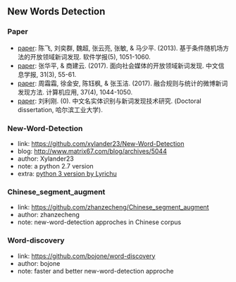## **New Words Detection**

### Paper
  * [paper](http://www.jos.org.cn//ch/reader/create_pdf.aspx?file_no=4254&journal_id=jos): 陈飞, 刘奕群, 魏超, 张云亮, 张敏, & 马少平. (2013). 基于条件随机场方法的开放领域新词发现. 软件学报(5), 1051-1060.
  * [paper](http://jcip.cipsc.org.cn/CN/abstract/abstract2386.shtml): 张华平, & 商建云. (2017). 面向社会媒体的开放领域新词发现. 中文信息学报, 31(3), 55-61.
  * [paper](http://www.joca.cn/CN/Y2017/V37/I4/1044): 周霜霜, 徐金安, 陈钰枫, & 张玉洁. (2017). 融合规则与统计的微博新词发现方法. 计算机应用, 37(4), 1044-1050.
  * [paper](https://www.ixueshu.com/document/25cbbe5b4308302814a4dc030e7d94c3.html#pdfpreview): 刘利刚. (0). 中文名实体识别与新词发现技术研究. (Doctoral dissertation, 哈尔滨工业大学).
  
### New-Word-Detection
  * link: https://github.com/xylander23/New-Word-Detection
  * blog: http://www.matrix67.com/blog/archives/5044
  * author: Xylander23
  * note: a python 2.7 version
  * extra: [python 3 version by Lyrichu](https://github.com/Lyrichu/NewWordDetection)
   
### Chinese_segment_augment
  * link: https://github.com/zhanzecheng/Chinese_segment_augment
  * author: zhanzecheng
  * note: new-word-detection approches in Chinese corpus

### Word-discovery
  * link: https://github.com/bojone/word-discovery
  * author: bojone
  * note: faster and better new-word-detection approche
